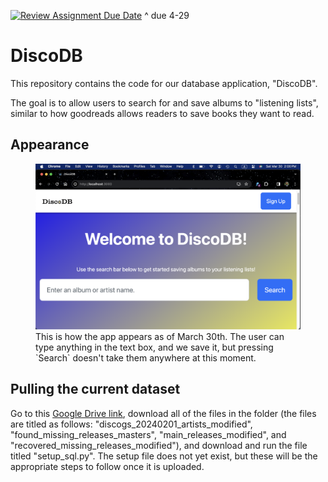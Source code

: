 [![Review Assignment Due Date](https://classroom.github.com/assets/deadline-readme-button-24ddc0f5d75046c5622901739e7c5dd533143b0c8e959d652212380cedb1ea36.svg)](https://classroom.github.com/a/XJErSDDc)
^ due 4-29

# DiscoDB
This repository contains the code for our database application, "DiscoDB".

The goal is to allow users to search for and save albums to "listening lists", 
similar to how goodreads allows readers to save books they want to read.

## Appearance
<figure>
    <img src="./about_images/HomePage_3-30.png">
    <figcaption>This is how the app appears as of March 30th. The user can type anything in the text box, and we save it, but pressing `Search` doesn't take them anywhere at this moment.</figcaption>
</figure>

## Pulling the current dataset
Go to this [Google Drive link](https://drive.google.com/drive/u/1/folders/1pKdHyqLQyvNPYMsrdXC8M1apf1UDdFR4), download all of the files in the folder (the files are titled as follows: "discogs_20240201_artists_modified", "found_missing_releases_masters", "main_releases_modified", and "recovered_missing_releases_modified"), and download and run the file titled "setup_sql.py". The setup file does not yet exist, but these will be the appropriate steps to follow once it is uploaded.
